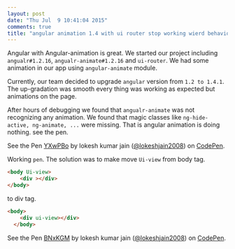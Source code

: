 ```yaml
---
layout: post
date: "Thu Jul  9 10:41:04 2015"
comments: true
title: "angular animation 1.4 with ui router stop working wierd behaviour"
---
```


 Angular with Angular-animation is great. We started our project including
 `angualr#1.2.16`, `angualr-animate#1.2.16` and `ui-router`. We had some animation
 in our app using `angular-animate` module.

 Currently, our team decided to upgrade `angular` version from `1.2 to 1.4.1`.
 The up-gradation was smooth every thing was working as expected but animations on the page.

 After hours of debugging we found that `angualr-animate` was not recognizing any animation.
 We found that magic classes like `ng-hide-active, ng-animate, ...` were missing. That is angular animation
is doing nothing. see the pen.

<p data-height="268" data-theme-id="0" data-slug-hash="YXwPBo" data-default-tab="result" data-user="lokeshjain2008" class='codepen'>See the Pen <a href='http://codepen.io/lokeshjain2008/pen/YXwPBo/'>YXwPBo</a> by lokesh kumar jain (<a href='http://codepen.io/lokeshjain2008'>@lokeshjain2008</a>) on <a href='http://codepen.io'>CodePen</a>.</p>
<script async src="//assets.codepen.io/assets/embed/ei.js"></script>



Working `pen`. The solution was to make move `Ui-view` from body tag.

```html
<body Ui-view>
    <div ></div>
</body>
```

to div tag.


```html
<body>
    <div ui-view></div>
  </body>

```



<p data-height="268" data-theme-id="0" data-slug-hash="BNxKGM" data-default-tab="result" data-user="lokeshjain2008" class='codepen'>See the Pen <a href='http://codepen.io/lokeshjain2008/pen/BNxKGM/'>BNxKGM</a> by lokesh kumar jain (<a href='http://codepen.io/lokeshjain2008'>@lokeshjain2008</a>) on <a href='http://codepen.io'>CodePen</a>.</p>
<script async src="//assets.codepen.io/assets/embed/ei.js"></script>
